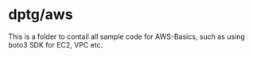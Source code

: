 # dptg/aws
This is a folder to contail all sample code for AWS-Basics, such as using boto3 SDK for EC2, VPC etc.
